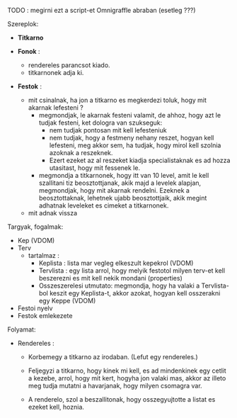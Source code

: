 TODO : megirni ezt a script-et Omnigraffle abraban (esetleg ???)


Szereplok:
  - **Titkarno**
  
  - **Fonok** :   
    - rendereles parancsot kiado.
    - titkarnonek adja ki.


  - **Festok** :
    - mit csinalnak, ha jon a titkarno es megkerdezi toluk, hogy mit akarnak lefesteni ?
         - megmondjak, le akarnak festeni valamit, 
           de ahhoz, hogy azt le tudjak festeni, ket dologra van szukseguk:
            - nem tudjak pontosan mit kell lefesteniuk
            - nem tudjak, hogy a festmeny nehany reszet, hogyan kell lefesteni, 
              meg akkor sem, ha tudjak, hogy mirol kell szolnia azoknak a reszeknek. 
            - Ezert ezeket az al reszeket kiadja specialistaknak es ad hozza utasitast, hogy mit fessenek le.
         - megmondja a titkarnonek, hogy itt van 10 level, amit le kell szallitani tiz beosztottjanak, 
           akik majd a levelek alapjan, megmondjak, hogy mit akarnak rendelni. Ezeknek a beosztottaknak, 
           lehetnek ujabb beosztottjaik, akik megint adhatnak leveleket es cimeket a titkarnonek.
    - mit adnak vissza


Targyak, fogalmak:
  - Kep (VDOM)
  - Terv
    - tartalmaz :
      - Keplista : lista mar vegleg elkeszult kepekrol (VDOM)
      - Tervlista : egy lista arrol, hogy melyik festotol milyen terv-et kell 
        beszerezni es mit kell nekik mondani (properties)
      - Osszeszerelesi utmutato: 
          megmondja, hogy ha valaki a Tervlista-bol keszit egy Keplista-t, akkor
          azokat, hogyan kell osszerakni egy Keppe (VDOM)
  - Festoi nyelv
  - Festok emlekezete


Folyamat:

  - Rendereles :

    - Korbemegy a titkarno az irodaban. (Lefut egy rendereles.)

    - Feljegyzi a titkarno, hogy kinek mi kell,
      es ad mindenkinek egy cetlit a kezebe, arrol, hogy mit kert, hogyha jon
      valaki mas, akkor az illeto meg tudja mutatni a havarjanak, hogy milyen
      csomagra var.

    - A renderelo, szol a beszallitonak, hogy
      osszegyujtotte a listat es ezeket kell, hoznia.
      



